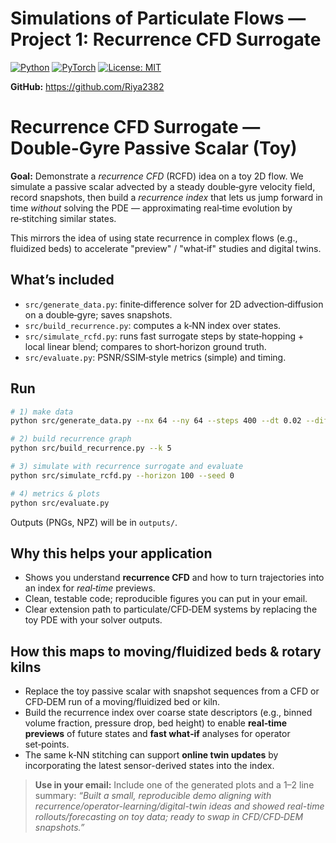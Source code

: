 # Simulations of Particulate Flows — Project 1: Recurrence CFD Surrogate

[![Python](https://img.shields.io/badge/Python-3.10+-blue.svg)](#) [![PyTorch](https://img.shields.io/badge/PyTorch-lightgrey.svg)](#) [![License: MIT](https://img.shields.io/badge/License-MIT-green.svg)](#)

**GitHub:** https://github.com/Riya2382


# Recurrence CFD Surrogate — Double-Gyre Passive Scalar (Toy)

**Goal:** Demonstrate a *recurrence CFD* (RCFD) idea on a toy 2D flow. We simulate a passive scalar advected by a steady double‑gyre velocity field, record snapshots, then build a *recurrence index* that lets us jump forward in time *without* solving the PDE — approximating real‑time evolution by re‑stitching similar states.

This mirrors the idea of using state recurrence in complex flows (e.g., fluidized beds) to accelerate "preview" / "what‑if" studies and digital twins.

## What’s included
- `src/generate_data.py`: finite‑difference solver for 2D advection‑diffusion on a double‑gyre; saves snapshots.
- `src/build_recurrence.py`: computes a k‑NN index over states.
- `src/simulate_rcfd.py`: runs fast surrogate steps by state‑hopping + local linear blend; compares to short‑horizon ground truth.
- `src/evaluate.py`: PSNR/SSIM‑style metrics (simple) and timing.

## Run
```bash
# 1) make data
python src/generate_data.py --nx 64 --ny 64 --steps 400 --dt 0.02 --diff 1e-3

# 2) build recurrence graph
python src/build_recurrence.py --k 5

# 3) simulate with recurrence surrogate and evaluate
python src/simulate_rcfd.py --horizon 100 --seed 0

# 4) metrics & plots
python src/evaluate.py
```
Outputs (PNGs, NPZ) will be in `outputs/`.

## Why this helps your application
- Shows you understand **recurrence CFD** and how to turn trajectories into an index for *real‑time* previews.
- Clean, testable code; reproducible figures you can put in your email.
- Clear extension path to particulate/CFD‑DEM systems by replacing the toy PDE with your solver outputs.
## How this maps to moving/fluidized beds & rotary kilns

- Replace the toy passive scalar with snapshot sequences from a CFD or CFD‑DEM run of a moving/fluidized bed or kiln.
- Build the recurrence index over coarse state descriptors (e.g., binned volume fraction, pressure drop, bed height) to enable **real‑time previews** of future states and **fast what‑if** analyses for operator set‑points.
- The same k‑NN stitching can support **online twin updates** by incorporating the latest sensor-derived states into the index.


> **Use in your email:** Include one of the generated plots and a 1–2 line summary:
> *“Built a small, reproducible demo aligning with recurrence/operator-learning/digital-twin ideas and showed real-time rollouts/forecasting on toy data; ready to swap in CFD/CFD‑DEM snapshots.”*
